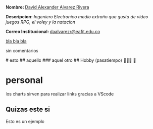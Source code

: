 <p><b>Nombre: </b><u>David Alexander Alvarez Rivera</u></p>
<p><b>Descripcion: </b><i>Ingeniero Electronico medio extraño que gusta de video juegos RPG, el voley y la natacion</i></p>
<p><b>Correo Institucional: </b> <a href="daalvarezr@eafit.edu.co"> daalvarezr@eafit.edu.co</a></p>
<p><u>bla bla bla</u></p>
<p>sin comentarios</p>
# esto
## aquello
### aquel otro
## Hobby (pasatiempo) 🚴🏻‍♀️ 🎵

# personal
los charts sirven para realizar links gracias a VScode

## Quizas este si
Esto es un ejemplo
